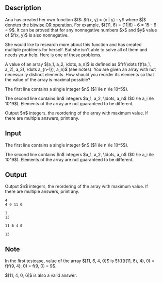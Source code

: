 ## Description

<div><p>Anu has created her own function $f$: $f(x, y) = (x | y) - y$ where $|$ denotes the <a href="https://en.wikipedia.org/wiki/Bitwise_operation#OR">bitwise OR operation</a>. For example, $f(11, 6) = (11|6) - 6 = 15 - 6 = 9$. It can be proved that for any nonnegative numbers $x$ and $y$ value of $f(x, y)$ is also nonnegative. </p><p>She would like to research more about this function and has created multiple problems for herself. But she isn't able to solve all of them and needs your help. Here is one of these problems.</p><p>A value of an array $[a_1, a_2, \dots, a_n]$ is defined as $f(f(\dots f(f(a_1, a_2), a_3), \dots a_{n-1}), a_n)$ (see notes). You are given an array with <span class="tex-font-style-bf">not necessarily distinct</span> elements. How should you reorder its elements so that the value of the array is maximal possible?</p></div><div class="input-specification"><p>The first line contains a single integer $n$ ($1 \le n \le 10^5$).</p><p>The second line contains $n$ integers $a_1, a_2, \ldots, a_n$ ($0 \le a_i \le 10^9$). Elements of the array are <span class="tex-font-style-bf">not guaranteed</span> to be different.</p></div><div class="output-specification"><p>Output $n$ integers, the reordering of the array with maximum value. If there are multiple answers, print any.</p></div>

## Input

<p>The first line contains a single integer $n$ ($1 \le n \le 10^5$).</p><p>The second line contains $n$ integers $a_1, a_2, \ldots, a_n$ ($0 \le a_i \le 10^9$). Elements of the array are <span class="tex-font-style-bf">not guaranteed</span> to be different.</p>

## Output

<p>Output $n$ integers, the reordering of the array with maximum value. If there are multiple answers, print any.</p>





```input1
4
4 0 11 6
```




```input2
1
13
```




```output1
11 6 4 0
```




```output2
13
```



## Note

<p>In the first testcase, value of the array $[11, 6, 4, 0]$ is $f(f(f(11, 6), 4), 0) = f(f(9, 4), 0) = f(9, 0) = 9$.</p><p>$[11, 4, 0, 6]$ is also a valid answer.</p>

